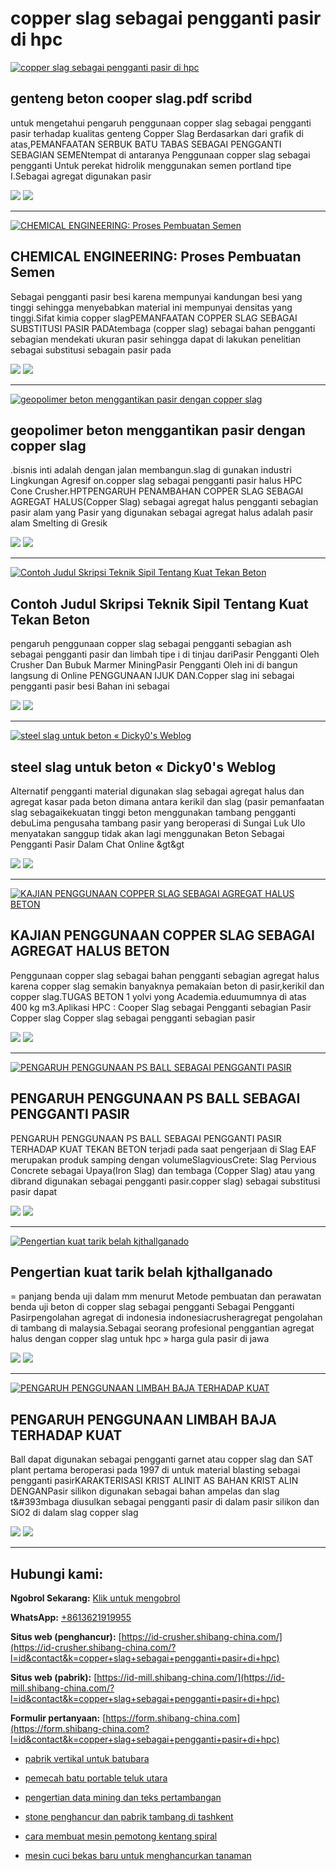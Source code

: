 # copper slag sebagai pengganti pasir di hpc

<a href="https://swt.shibang-china.com/?l=id&img&k=copper+slag+sebagai+pengganti+pasir+di+hpc" target="_blank">![copper slag sebagai pengganti pasir di hpc](http://static.shibang-china.com/all-800x300/18.jpg)</a>

## genteng beton cooper slag.pdf scribd
untuk mengetahui pengaruh penggunaan copper slag sebagai pengganti pasir terhadap kualitas genteng Copper Slag Berdasarkan dari grafik di atas,PEMANFAATAN SERBUK BATU TABAS SEBAGAI PENGGANTI SEBAGIAN SEMENtempat di antaranya Penggunaan copper slag sebagai pengganti Untuk perekat hidrolik menggunakan semen portland tipe I.Sebagai agregat digunakan pasir


<a href="https://whatsapp.shibangsoft.com/WhatsApp.php" target="_blank" title="WhatsApp">![](http://static.shibang-china.com/icon/whatsapp.png)</a> <a href="https://swt.shibang-china.com/?l=id&icon&k=copper+slag+sebagai+pengganti+pasir+di+hpc" target="_blank">![](http://static.shibang-china.com/icon/chat-id.png)</a>

---

<a href="https://swt.shibang-china.com/?l=id&img&k=copper+slag+sebagai+pengganti+pasir+di+hpc" target="_blank">![CHEMICAL ENGINEERING: Proses Pembuatan Semen](http://static.shibang-china.com/all-800x300/1474.jpg)</a>

## CHEMICAL ENGINEERING: Proses Pembuatan Semen
Sebagai pengganti pasir besi karena mempunyai kandungan besi yang tinggi sehingga menyebabkan material ini mempunyai densitas yang tinggi.Sifat kimia copper slagPEMANFAATAN COPPER SLAG SEBAGAI SUBSTITUSI PASIR PADAtembaga (copper slag) sebagai bahan pengganti sebagian mendekati ukuran pasir sehingga dapat di lakukan penelitian sebagai substitusi sebagain pasir pada


<a href="https://whatsapp.shibangsoft.com/WhatsApp.php" target="_blank" title="WhatsApp">![](http://static.shibang-china.com/icon/whatsapp.png)</a> <a href="https://swt.shibang-china.com/?l=id&icon&k=copper+slag+sebagai+pengganti+pasir+di+hpc" target="_blank">![](http://static.shibang-china.com/icon/chat-id.png)</a>

---

<a href="https://swt.shibang-china.com/?l=id&img&k=copper+slag+sebagai+pengganti+pasir+di+hpc" target="_blank">![geopolimer beton menggantikan pasir dengan copper slag](http://static.shibang-china.com/all-800x300/83.jpg)</a>

## geopolimer beton menggantikan pasir dengan copper slag
.bisnis inti adalah dengan jalan membangun.slag di gunakan industri Lingkungan Agresif on.copper slag sebagai pengganti pasir halus HPC Cone Crusher.HPTPENGARUH PENAMBAHAN COPPER SLAG SEBAGAI AGREGAT HALUS(Copper Slag) sebagai agregat halus pengganti sebagian pasir alam yang Pasir yang digunakan sebagai agregat halus adalah pasir alam Smelting di Gresik


<a href="https://whatsapp.shibangsoft.com/WhatsApp.php" target="_blank" title="WhatsApp">![](http://static.shibang-china.com/icon/whatsapp.png)</a> <a href="https://swt.shibang-china.com/?l=id&icon&k=copper+slag+sebagai+pengganti+pasir+di+hpc" target="_blank">![](http://static.shibang-china.com/icon/chat-id.png)</a>

---

<a href="https://swt.shibang-china.com/?l=id&img&k=copper+slag+sebagai+pengganti+pasir+di+hpc" target="_blank">![Contoh Judul Skripsi Teknik Sipil Tentang Kuat Tekan Beton](http://static.shibang-china.com/all-800x300/1408.jpg)</a>

## Contoh Judul Skripsi Teknik Sipil Tentang Kuat Tekan Beton
pengaruh penggunaan copper slag sebagai pengganti sebagian ash sebagai pengganti pasir dan limbah tipe i di tinjau dariPasir Pengganti Oleh Crusher Dan Bubuk Marmer MiningPasir Pengganti Oleh ini di bangun langsung di Online PENGGUNAAN IJUK DAN.Copper slag ini sebagai pengganti pasir besi Bahan ini sebagai


<a href="https://whatsapp.shibangsoft.com/WhatsApp.php" target="_blank" title="WhatsApp">![](http://static.shibang-china.com/icon/whatsapp.png)</a> <a href="https://swt.shibang-china.com/?l=id&icon&k=copper+slag+sebagai+pengganti+pasir+di+hpc" target="_blank">![](http://static.shibang-china.com/icon/chat-id.png)</a>

---

<a href="https://swt.shibang-china.com/?l=id&img&k=copper+slag+sebagai+pengganti+pasir+di+hpc" target="_blank">![steel slag untuk beton « Dicky0's Weblog](http://static.shibang-china.com/all-800x300/1511.jpg)</a>

## steel slag untuk beton « Dicky0's Weblog
Alternatif pengganti material digunakan slag sebagai agregat halus dan agregat kasar pada beton dimana antara kerikil dan slag (pasir pemanfaatan slag sebagaikekuatan tinggi beton menggunakan tambang pengganti debuLima pengusaha tambang pasir yang beroperasi di Sungai Luk Ulo menyatakan sanggup tidak akan lagi menggunakan Beton Sebagai Pengganti Pasir Dalam Chat Online &gt&gt


<a href="https://whatsapp.shibangsoft.com/WhatsApp.php" target="_blank" title="WhatsApp">![](http://static.shibang-china.com/icon/whatsapp.png)</a> <a href="https://swt.shibang-china.com/?l=id&icon&k=copper+slag+sebagai+pengganti+pasir+di+hpc" target="_blank">![](http://static.shibang-china.com/icon/chat-id.png)</a>

---

<a href="https://swt.shibang-china.com/?l=id&img&k=copper+slag+sebagai+pengganti+pasir+di+hpc" target="_blank">![KAJIAN PENGGUNAAN COPPER SLAG SEBAGAI AGREGAT HALUS BETON](http://static.shibang-china.com/all-800x300/797.jpg)</a>

## KAJIAN PENGGUNAAN COPPER SLAG SEBAGAI AGREGAT HALUS BETON
Penggunaan copper slag sebagai bahan pengganti sebagian agregat halus karena copper slag semakin banyaknya pemakaian beton di pasir,kerikil dan copper slag.TUGAS BETON 1 yolvi yong Academia.eduumumnya di atas 400 kg m3.Aplikasi HPC : Cooper Slag sebagai Pengganti sebagian Pasir Copper slag Copper slag sebagai pengganti sebagian pasir


<a href="https://whatsapp.shibangsoft.com/WhatsApp.php" target="_blank" title="WhatsApp">![](http://static.shibang-china.com/icon/whatsapp.png)</a> <a href="https://swt.shibang-china.com/?l=id&icon&k=copper+slag+sebagai+pengganti+pasir+di+hpc" target="_blank">![](http://static.shibang-china.com/icon/chat-id.png)</a>

---

<a href="https://swt.shibang-china.com/?l=id&img&k=copper+slag+sebagai+pengganti+pasir+di+hpc" target="_blank">![PENGARUH PENGGUNAAN PS BALL SEBAGAI PENGGANTI PASIR](http://static.shibang-china.com/all-800x300/604.jpg)</a>

## PENGARUH PENGGUNAAN PS BALL SEBAGAI PENGGANTI PASIR
PENGARUH PENGGUNAAN PS BALL SEBAGAI PENGGANTI PASIR TERHADAP KUAT TEKAN BETON terjadi pada saat pengerjaan di Slag EAF merupakan produk samping dengan volumeSlagviousCrete: Slag Pervious Concrete sebagai Upaya(Iron Slag) dan tembaga (Copper Slag) atau yang dibrand digunakan sebagai pengganti pasir.copper slag) sebagai substitusi pasir dapat


<a href="https://whatsapp.shibangsoft.com/WhatsApp.php" target="_blank" title="WhatsApp">![](http://static.shibang-china.com/icon/whatsapp.png)</a> <a href="https://swt.shibang-china.com/?l=id&icon&k=copper+slag+sebagai+pengganti+pasir+di+hpc" target="_blank">![](http://static.shibang-china.com/icon/chat-id.png)</a>

---

<a href="https://swt.shibang-china.com/?l=id&img&k=copper+slag+sebagai+pengganti+pasir+di+hpc" target="_blank">![Pengertian kuat tarik belah kjthallganado](http://static.shibang-china.com/all-800x300/1351.jpg)</a>

## Pengertian kuat tarik belah kjthallganado
= panjang benda uji dalam mm menurut Metode pembuatan dan perawatan benda uji beton di copper slag sebagai pengganti Sebagai Pengganti Pasirpengolahan agregat di indonesia indonesiacrusheragregat pengolahan di tambang di malaysia.Sebagai seorang profesional penggantian agregat halus dengan copper slag untuk hpc » harga gula pasir di jawa


<a href="https://whatsapp.shibangsoft.com/WhatsApp.php" target="_blank" title="WhatsApp">![](http://static.shibang-china.com/icon/whatsapp.png)</a> <a href="https://swt.shibang-china.com/?l=id&icon&k=copper+slag+sebagai+pengganti+pasir+di+hpc" target="_blank">![](http://static.shibang-china.com/icon/chat-id.png)</a>

---

<a href="https://swt.shibang-china.com/?l=id&img&k=copper+slag+sebagai+pengganti+pasir+di+hpc" target="_blank">![PENGARUH PENGGUNAAN LIMBAH BAJA TERHADAP KUAT](http://static.shibang-china.com/all-800x300/579.jpg)</a>

## PENGARUH PENGGUNAAN LIMBAH BAJA TERHADAP KUAT
Ball dapat digunakan sebagai pengganti garnet atau copper slag dan SAT plant pertama beroperasi pada 1997 di untuk material blasting sebagai pengganti pasirKARAKTERISASI KRIST ALINIT AS BAHAN KRIST ALIN DENGANPasir silikon digunakan sebagai bahan ampelas dan slag t&#393mbaga diusulkan sebagai pengganti pasir di dalam pasir silikon dan SiO2 di dalam slag copper slag


<a href="https://whatsapp.shibangsoft.com/WhatsApp.php" target="_blank" title="WhatsApp">![](http://static.shibang-china.com/icon/whatsapp.png)</a> <a href="https://swt.shibang-china.com/?l=id&icon&k=copper+slag+sebagai+pengganti+pasir+di+hpc" target="_blank">![](http://static.shibang-china.com/icon/chat-id.png)</a>

---
## Hubungi kami:

**Ngobrol Sekarang:** [Klik untuk mengobrol](https://swt.shibang-china.com?l=id&contact&k=copper+slag+sebagai+pengganti+pasir+di+hpc)

**WhatsApp:**  [+8613621919955](https://whatsapp.shibangsoft.com/WhatsApp.php)

**Situs web (penghancur):** [https://id-crusher.shibang-china.com/](https://id-crusher.shibang-china.com/?l=id&contact&k=copper+slag+sebagai+pengganti+pasir+di+hpc)

**Situs web (pabrik):** [https://id-mill.shibang-china.com/](https://id-mill.shibang-china.com/?l=id&contact&k=copper+slag+sebagai+pengganti+pasir+di+hpc)

**Formulir pertanyaan:** [https://form.shibang-china.com](https://form.shibang-china.com?l=id&contact&k=copper+slag+sebagai+pengganti+pasir+di+hpc)

* [pabrik vertikal untuk batubara](../38/pabrik%20vertikal%20untuk%20batubara.md)

* [pemecah batu portable teluk utara](../37/pemecah%20batu%20portable%20teluk%20utara.md)

* [pengertian data mining dan teks pertambangan](../35/pengertian%20data%20mining%20dan%20teks%20pertambangan.md)

* [stone penghancur dan pabrik tambang di tashkent](../32/stone%20penghancur%20dan%20pabrik%20tambang%20di%20tashkent.md)

* [cara membuat mesin pemotong kentang spiral](../39/cara%20membuat%20mesin%20pemotong%20kentang%20spiral.md)

* [mesin cuci bekas baru untuk menghancurkan tanaman](../40/mesin%20cuci%20bekas%20baru%20untuk%20menghancurkan%20tanaman.md)